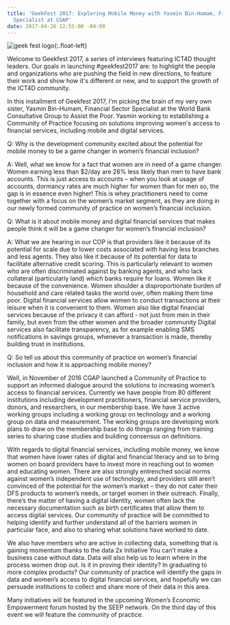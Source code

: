 ```yaml
---
title: 'GeekFest 2017: Exploring Mobile Money with Yasmin Bin-Humam, Financial Sector
  Specialist at CGAP'
date: 2017-04-26 12:55:00 -04:00
---
```


![geek fest logo](/api/v2/sites/568d4cf73aaede128400000b/source/_uploads/geek%20fest%20smallest.jpg?download){:.float-left}

Welcome to Geekfest 2017, a series of interviews featuring ICT4D thought leaders. Our goals in launching #geekfest2017 are: to highlight the people and organizations who are pushing the field in new directions, to feature their work and show how it's different or new, and to support the growth of the ICT4D community.

In this installment of Geekfest 2017, I'm picking the brain of my very own sister, Yasmin Bin-Humam, Financial Sector Specialist at the World Bank Consultative Group to Assist the Poor. Yasmin working to establishing a Community of Practice focusing on solutions improving women's access to financial services, including mobile and digital services.

Q: Why is the development community excited about the potential for mobile money to be a game changer in women’s financial inclusion?

A: Well, what we know for a fact that women are in need of a game changer. Women earning less than $2/day are 28% less likely than men to have bank accounts. This is just access to accounts – when you look at usage of accounts, dormancy rates are much higher for women than for men so, the gap is in essence even higher! This is whey practitioners need to come together with a focus on the women’s market segment, as they are doing in our newly formed community of practice on women’s financial inclusion.

Q: What is it about mobile money and digital financial services that makes people think it will be a game changer for women’s financial inclusion?

A: What we are hearing in our COP is that providers like it because of its potential for scale due to lower costs associated with having less branches and less agents. They also like it because of its potential for data to facilitate alternative credit scoring. This is particularly relevant to women who are often discriminated against by banking agents, and who lack collateral (particularly land) which banks require for loans.
Women like it because of the convenience. Women shoulder a disproportionate burden of household and care related tasks the world over, often making them time poor. Digital financial services allow women to conduct transactions at their leisure when it is convenient to them. Women also like digital financial services because of the privacy it can afford - not just from men in their family, but even from the other women and the broader community Digital services also facilitate transparency, as for example enabling SMS notifications in savings groups, whenever a transaction is made, thereby building trust in institutions.

Q: So tell us about this community of practice on women’s financial inclusion and how it is approaching mobile money?

Well, in November of 2016 CGAP launched a Community of Practice to support an informed dialogue around the solutions to increasing women’s access to financial services. Currently we have people from 80 different institutions including development practitioners, financial service providers, donors, and researchers, in our membership base. We have 3 active working groups including a working group on technology and a working group on data and measurement. The working groups are developing work plans to draw on the membership base to do things ranging from training series to sharing case studies and building consensus on definitions.

With regards to digital financial services, including mobile money, we know that women have lower rates of digital and financial literacy and so to bring women on board providers have to invest more in reaching out to women and educating women. There are also strongly entrenched social norms against women’s independent use of technology, and providers still aren’t convinced of the potential for the women’s market – they do not cater their DFS products to women’s needs, or target women in their outreach. Finally, there’s the matter of having a digital identity, women often lack the necessary documentation such as birth certificates that allow them to access digital services. Our community of practice will be committed to helping identify and further understand all of the barriers women in particular face, and also to sharing what solutions have worked to date.

We also have members who are active in collecting data, something that is gaining momentum thanks to the data 2x Initiative You can’t make a business case without data. Data will also help us to learn where in the process women drop out. Is it in proving their identity? In graduating to more complex products? Our community of practice will identify the gaps in data and women’s access to digital financial services, and hopefully we can persuade institutions to collect and share more of their data in this area.

Many initiatives will be featured in the upcoming Women’s Economic Empowerment forum hosted by the SEEP network. On the third day of this event we will feature the community of practice.